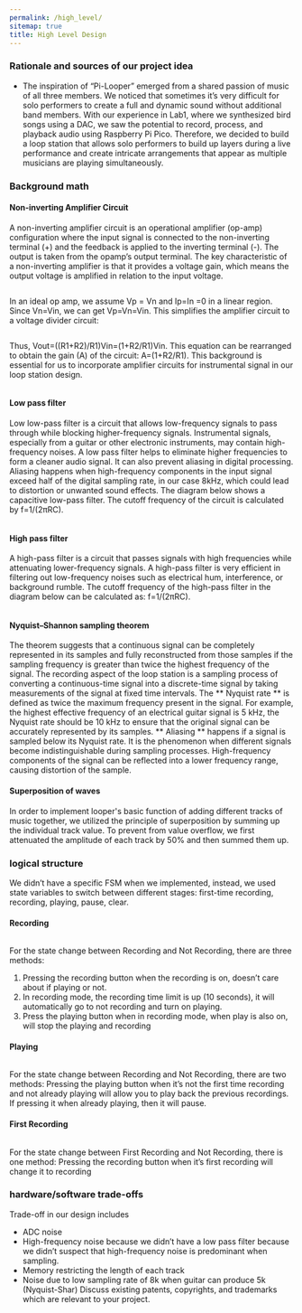 ```yaml
---
permalink: /high_level/
sitemap: true
title: High Level Design
---
```


### Rationale and sources of our project idea
* The inspiration of “Pi-Looper” emerged from a shared passion of music of all three members. We noticed that sometimes it’s very difficult for solo performers to create a full and dynamic sound without additional band members. With our experience in Lab1, where we synthesized bird songs using a DAC, we saw the potential to record, process, and playback audio using Raspberry Pi Pico. Therefore, we decided to build a loop station that allows solo performers to build up layers during a live performance and create intricate arrangements that appear as multiple musicians are playing simultaneously.

### Background math
#### Non-inverting Amplifier Circuit
A non-inverting amplifier circuit is an operational amplifier (op-amp) configuration where the input signal is connected to the non-inverting terminal (+) and the feedback is applied to the inverting terminal (-). The output is taken from the opamp’s output terminal. The key characteristic of a non-inverting amplifier is that it provides a voltage gain, which means the output voltage is amplified in relation to the input voltage. 
<figure style="width: 500px" class="align-center">
  <img src="{{ '/images/image16.png' | absolute_url }}" alt="">
</figure> 

In an ideal op amp, we assume Vp = Vn and Ip=In =0 in a linear region. Since Vn=Vin, we can get  Vp=Vn=Vin. This simplifies the amplifier circuit to a voltage divider circuit:
<figure style="width: 500px" class="align-center">
  <img src="{{ '/images/image17.png' | absolute_url }}" alt="">
</figure> 

Thus,  Vout=((R1+R2)/R1)Vin=(1+R2/R1)Vin. This equation can be rearranged to obtain the gain (A) of the circuit: A=(1+R2/R1). This background is essential for us to incorporate amplifier circuits for instrumental signal in our loop station design.
<figure style="width: 500px" class="align-center">
  <img src="{{ '/images/image7.png' | absolute_url }}" alt="">
</figure> 

#### Low pass filter
Low low-pass filter is a circuit that allows low-frequency signals to pass through while blocking higher-frequency signals. Instrumental signals, especially from a guitar or other electronic instruments, may contain high-frequency noises. A low pass filter helps to eliminate higher frequencies to form a cleaner audio signal. It can also prevent aliasing in digital processing. Aliasing happens when high-frequency components in the input signal exceed half of the digital sampling rate, in our case 8kHz, which could lead to distortion or unwanted sound effects. The diagram below shows a capacitive low-pass filter. The cutoff frequency of the circuit is calculated by f=1/(2πRC). 
<figure style="width: 500px" class="align-center">
  <img src="{{ '/images/image23.png' | absolute_url }}" alt="">
</figure> 

#### High pass filter
A high-pass filter is a circuit that passes signals with high frequencies while attenuating lower-frequency signals. A high-pass filter is very efficient in filtering out low-frequency noises such as electrical hum, interference, or background rumble. The cutoff frequency of the high-pass filter in the diagram below can be calculated as: f=1/(2πRC). 
<figure style="width: 500px" class="align-center">
  <img src="{{ '/images/image21.png' | absolute_url }}" alt="">
</figure> 

#### Nyquist–Shannon sampling theorem
The theorem suggests that a continuous signal can be completely represented in its samples and fully reconstructed from those samples if the sampling frequency is greater than twice the highest frequency of the signal. The recording aspect of the loop station is a sampling process of converting a continuous-time signal into a discrete-time signal by taking measurements of the signal at fixed time intervals. 
The ** Nyquist rate ** is defined as twice the maximum frequency present in the signal. For example, the highest effective frequency of an electrical guitar signal is 5 kHz, the Nyquist rate should be 10 kHz to ensure that the original signal can be accurately represented by its samples.
** Aliasing ** happens if a signal is sampled below its Nyquist rate. It is the phenomenon when different signals become indistinguishable during sampling processes. High-frequency components of the signal can be reflected into a lower frequency range, causing distortion of the sample.

#### Superposition of waves
In order to implement looper's basic function of adding different tracks of music together, we utilized the principle of superposition by summing up the individual track value. To prevent from value overflow, we first attenuated the amplitude of each track by 50% and then summed them up. 

### logical structure
We didn’t have a specific FSM when we implemented, instead, we used state variables to switch between different stages: first-time recording, recording, playing, pause, clear.

#### Recording
<figure style="width: 500px" class="align-center">
  <img src="{{ '/images/image19.png' | absolute_url }}" alt="">
</figure> 

For the state change between Recording and Not Recording, there are three methods:
1. Pressing the recording button when the recording is on, doesn’t care about if playing or not.
2. In recording mode, the recording time limit is up (10 seconds), it will automatically go to not recording and turn on playing. 
3. Press the playing button when in recording mode, when play is also on, will stop the playing and recording

#### Playing
<figure style="width: 500px" class="align-center">
  <img src="{{ '/images/image12.png' | absolute_url }}" alt="">
</figure> 

For the state change between Recording and Not Recording, there are two methods:
Pressing the playing button when it’s not the first time recording and not already playing will allow you to play back the previous recordings. 
If pressing it when already playing, then it will pause.

#### First Recording 
<figure style="width: 500px" class="align-center">
  <img src="{{ '/images/image10.png' | absolute_url }}" alt="">
</figure> 

For the state change between First Recording and Not Recording, there is one method: 
Pressing the recording button when it’s first recording will change it to recording


### hardware/software trade-offs
Trade-off in our design includes 
* ADC noise
* High-frequency noise because we didn’t have a low pass filter because we didn’t suspect that high-frequency noise is predominant when sampling.
* Memory restricting the length of each track
* Noise due to low sampling rate of 8k when guitar can produce 5k (Nyquist-Shar)
Discuss existing patents, copyrights, and trademarks which are relevant to your project.
